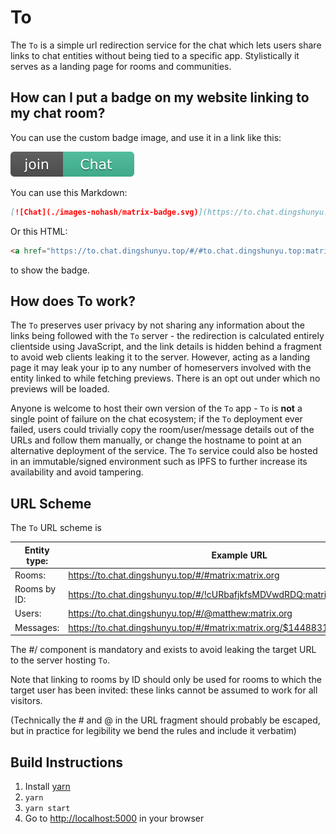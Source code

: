 # To

The `To` is a simple url redirection service for the chat
which lets users share links to chat entities without being tied to a
specific app.
Stylistically it serves as a landing page for rooms and communities.

## How can I put a badge on my website linking to my chat room?

You can use the custom badge image, and use it in a link like this:

[![Chat](./images-nohash/matrix-badge.svg)](https://to.chat.dingshunyu.top/#/#to.chat.dingshunyu.top:matrix.org)

You can use this Markdown:

```md
[![Chat](./images-nohash/matrix-badge.svg)](https://to.chat.dingshunyu.top/#/#to.chat.dingshunyu.top:matrix.org)
```

Or this HTML:

```html
<a href="https://to.chat.dingshunyu.top/#/#to.chat.dingshunyu.top:matrix.org" rel="noopener" target="_blank"><img src="./images-nohash/matrix-badge.svg" alt="Chat"></a>
```

to show the badge.

## How does To work?

The `To` preserves user privacy by not sharing any information about the links
being followed with the `To` server - the redirection is calculated
entirely clientside using JavaScript, and the link details is hidden behind a
fragment to avoid web clients leaking it to the server. However, acting as a
landing page it may leak your ip to any number of homeservers involved with the
entity linked to while fetching previews. There is an opt out under which no
previews will be loaded.

Anyone is welcome to host their own version of the `To` app - `To` is
**not** a single point of failure on the chat ecosystem; if the `To`
deployment ever failed, users could trivially copy the room/user/message
details out of the URLs and follow them manually, or change the hostname to
point at an alternative deployment of the service.  The `To` service could
also be hosted in an immutable/signed environment such as IPFS to further
increase its availability and avoid tampering.

## URL Scheme

The `To` URL scheme is

| Entity type: | Example URL                                                       |
|--------------|-------------------------------------------------------------------|
| Rooms:       | https://to.chat.dingshunyu.top/#/#matrix:matrix.org                            |
| Rooms by ID: | https://to.chat.dingshunyu.top/#/!cURbafjkfsMDVwdRDQ:matrix.org                |
| Users:       | https://to.chat.dingshunyu.top/#/@matthew:matrix.org                           |
| Messages:    | https://to.chat.dingshunyu.top/#/#matrix:matrix.org/$1448831580433WbpiJ:jki.re |

The #/ component is mandatory and exists to avoid leaking the target URL to the
server hosting `To`.

Note that linking to rooms by ID should only be used for rooms to which the
target user has been invited: these links cannot be assumed to work for all
visitors.

(Technically the # and @ in the URL fragment should probably be escaped, but in
practice for legibility we bend the rules and include it verbatim)

## Build Instructions

1. Install [yarn](https://classic.yarnpkg.com/en/docs/install)
2. `yarn`
3. `yarn start`
4. Go to <http://localhost:5000> in your browser
